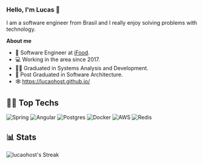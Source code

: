 ### Hello, I'm Lucas 👋
I am a software engineer from Brasil and I really enjoy solving problems with technology.

**About me**

- 💼 Software Engineer at [iFood](https://www.linkedin.com/company/ifood-/).
- 💻 Working in the area since 2017.
- 👨‍🎓 Graduated in Systems Analysis and Development.
- 📖 Post Graduated in Software Architecture.
- 🕸️ https://lucaohost.github.io/

## 👨‍💻 Top Techs
![Spring](https://img.shields.io/badge/spring-%236DB33F.svg?style=for-the-badge&logo=spring&logoColor=white)
![Angular](https://img.shields.io/badge/angular-%23DD0031.svg?style=for-the-badge&logo=angular&logoColor=white)
![Postgres](https://img.shields.io/badge/postgres-%23316192.svg?style=for-the-badge&logo=postgresql&logoColor=white)
![Docker](https://img.shields.io/badge/docker-%230db7ed.svg?style=for-the-badge&logo=docker&logoColor=white)
![AWS](https://img.shields.io/badge/AWS-%23FF9900.svg?style=for-the-badge&logo=amazon-aws&logoColor=white)
![Redis](https://img.shields.io/badge/redis-%23DD0031.svg?style=for-the-badge&logo=redis&logoColor=white)

## 📊 Stats
![lucaohost's Streak](https://github-readme-streak-stats.herokuapp.com/?user=lucaohost&theme=dark&hide_border=true&hide_title=true&card_width=500) 
